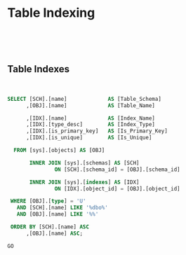 # Table Indexing



<br />
<br />
<br />

<!--- Page Break --->
<div style="page-break-after: always"> 
<!--- Page Break --->



## Table Indexes

<br />

``` SQL
SELECT [SCH].[name]             AS [Table_Schema]
      ,[OBJ].[name]             AS [Table_Name]

      ,[IDX].[name]             AS [Index_Name]
      ,[IDX].[type_desc]        AS [Index_Type]
      ,[IDX].[is_primary_key]   AS [Is_Primary_Key]
      ,[IDX].[is_unique]        AS [Is_Unique]

  FROM [sys].[objects] AS [OBJ]

       INNER JOIN [sys].[schemas] AS [SCH]
               ON [SCH].[schema_id] = [OBJ].[schema_id]

       INNER JOIN [sys].[indexes] AS [IDX]
               ON [IDX].[object_id] = [OBJ].[object_id]

 WHERE [OBJ].[type] = 'U'
   AND [SCH].[name] LIKE '%dbo%'
   AND [OBJ].[name] LIKE '%%'

 ORDER BY [SCH].[name] ASC
      ,[OBJ].[name] ASC;

GO
```
